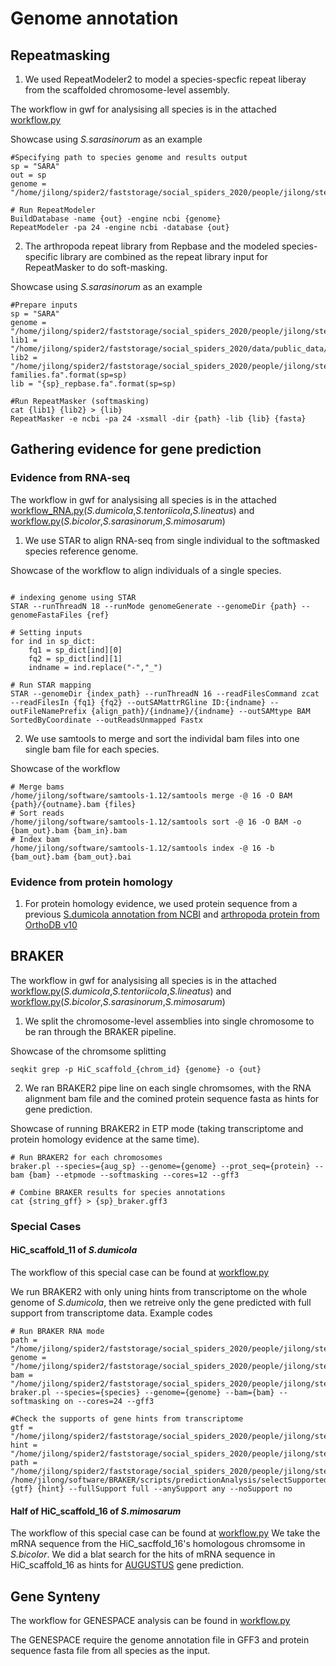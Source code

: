 # Genome annotation

## Repeatmasking
1. We used RepeatModeler2 to model a species-specfic repeat liberay from the scaffolded chromosome-level assembly.

The workflow in gwf for analysising all species is in the attached [workflow.py](https://github.com/Jilong-Jerome/sociality-in-spiders-dead-end/blob/main/Genome_Annotation/repeat_masking/workflow.py)

Showcase using *S.sarasinorum* as an example
```
#Specifying path to species genome and results output 
sp = "SARA"
out = sp
genome = "/home/jilong/spider2/faststorage/social_spiders_2020/people/jilong/steps/3D_dna/final_3d/{sp}/{sp}_hifi_hic_scaffolded_trim.fa".format(sp=sp)

# Run RepeatModeler
BuildDatabase -name {out} -engine ncbi {genome}
RepeatModeler -pa 24 -engine ncbi -database {out}
```
2. The arthropoda repeat library from Repbase and the modeled species-specific library are combined as the repeat library input for RepeatMasker to do soft-masking.

Showcase using *S.sarasinorum* as an example
```
#Prepare inputs
sp = "SARA"
genome = "/home/jilong/spider2/faststorage/social_spiders_2020/people/jilong/steps/3D_dna/final_3d/{sp}/{sp}_hifi_hic_scaffolded_trim.fa".format(sp=sp)
lib1 = "/home/jilong/spider2/faststorage/social_spiders_2020/data/public_data/repbase/repbase_arthropoda.fa"
lib2 = "/home/jilong/spider2/faststorage/social_spiders_2020/people/jilong/steps/full_annotation/{sp}/repeat_masker/model/{sp}-families.fa".format(sp=sp)
lib = "{sp}_repbase.fa".format(sp=sp)

#Run RepeatMasker (softmasking)
cat {lib1} {lib2} > {lib}
RepeatMasker -e ncbi -pa 24 -xsmall -dir {path} -lib {lib} {fasta}
```
## Gathering evidence for gene prediction

### Evidence from RNA-seq
The workflow in gwf for analysising all species is in the attached [workflow_RNA.py](https://github.com/Jilong-Jerome/sociality-in-spiders-dead-end/blob/main/Genome_Annotation/DUM_TENT_LIN/workflow_RNA.py)(*S.dumicola*,*S.tentoriicola*,*S.lineatus*) and [workflow.py](https://github.com/Jilong-Jerome/sociality-in-spiders-dead-end/blob/main/Genome_Annotation/SARA_MIM_BI/workflow.py)(*S.bicolor*,*S.sarasinorum*,*S.mimosarum*)

1. We use STAR to align RNA-seq from single individual to the softmasked species reference genome.

Showcase of the workflow to align individuals of a single species.
```

# indexing genome using STAR
STAR --runThreadN 18 --runMode genomeGenerate --genomeDir {path} --genomeFastaFiles {ref}

# Setting inputs
for ind in sp_dict: 
    fq1 = sp_dict[ind][0] 
    fq2 = sp_dict[ind][1] 
    indname = ind.replace("-","_") 

# Run STAR mapping
STAR --genomeDir {index_path} --runThreadN 16 --readFilesCommand zcat --readFilesIn {fq1} {fq2} --outSAMattrRGline ID:{indname} --outFileNamePrefix {align_path}/{indname}/{indname} --outSAMtype BAM SortedByCoordinate --outReadsUnmapped Fastx
```
2. We use samtools to merge and sort the individal bam files into one single bam file for each species. 

Showcase of the workflow
```
# Merge bams
/home/jilong/software/samtools-1.12/samtools merge -@ 16 -O BAM {path}/{outname}.bam {files}
# Sort reads
/home/jilong/software/samtools-1.12/samtools sort -@ 16 -O BAM -o {bam_out}.bam {bam_in}.bam
# Index bam
/home/jilong/software/samtools-1.12/samtools index -@ 16 -b {bam_out}.bam {bam_out}.bai
```
### Evidence from protein homology
1. For protein homology evidence, we used protein sequence from a previous [S.dumicola annotation from NCBI](https://www.ncbi.nlm.nih.gov/genome/annotation_euk/Stegodyphus_dumicola/100/) and [arthropoda protein from OrthoDB v10](https://academic.oup.com/nar/article/47/D1/D807/5160989)

## BRAKER

The workflow in gwf for analysising all species is in the attached [workflow.py](https://github.com/Jilong-Jerome/sociality-in-spiders-dead-end/blob/main/Genome_Annotation/DUM_TENT_LIN/workflow.py)(*S.dumicola*,*S.tentoriicola*,*S.lineatus*) and [workflow.py](https://github.com/Jilong-Jerome/sociality-in-spiders-dead-end/blob/main/Genome_Annotation/SARA_MIM_BI/workflow.py)(*S.bicolor*,*S.sarasinorum*,*S.mimosarum*)

1. We split the chromosome-level assemblies into single chromosome to be ran through the BRAKER pipeline.

Showcase of the chromsome splitting
```
seqkit grep -p HiC_scaffold_{chrom_id} {genome} -o {out}
```

2. We ran BRAKER2 pipe line on each single chromsomes, with the RNA alignment bam file and the comined protein sequence fasta as hints for gene prediction.

Showcase of running BRAKER2 in ETP mode (taking transcriptome and protein homology evidence at the same time).
```
# Run BRAKER2 for each chromosomes
braker.pl --species={aug_sp} --genome={genome} --prot_seq={protein} --bam {bam} --etpmode --softmasking --cores=12 --gff3

# Combine BRAKER results for species annotations
cat {string_gff} > {sp}_braker.gff3
```
### Special Cases
#### HiC_scaffold_11 of *S.dumicola*
The workflow of this special case can be found at [workflow.py](https://github.com/Jilong-Jerome/sociality-in-spiders-dead-end/blob/main/Genome_Annotation/DUM_11/workflow.py)

We run BRAKER2 with only uning hints from transcriptome on the whole genome of *S.dumicola*, then we retreive only the gene predicted with full support from transcriptome data.
Example codes
```
# Run BRAKER RNA mode
path = "/home/jilong/spider2/faststorage/social_spiders_2020/people/jilong/steps/annotate/braker/dumicola/rna_mode"
genome = "/home/jilong/spider2/faststorage/social_spiders_2020/people/jilong/steps/annotate/repeat_masker/DUM/RMdatabase/combine/DUM_hifi_hic_scaffolded_trim.fa.masked"
bam = "/home/jilong/spider2/faststorage/social_spiders_2020/people/jilong/steps/RNA_analysis/STAR/DUM_RNA_STAR_sort.bam"
braker.pl --species={species} --genome={genome} --bam={bam} --softmasking on --cores=24 --gff3

#Check the supports of gene hints from transcriptome
gtf = "/home/jilong/spider2/faststorage/social_spiders_2020/people/jilong/steps/annotate/braker/dumicola/rna_mode/braker/dumicola_braker_rna/augustus.gtf"
hint = "/home/jilong/spider2/faststorage/social_spiders_2020/people/jilong/steps/annotate/braker/dumicola/rna_mode/braker/dumicola_braker_rna/hintsfile.gff"
path = "/home/jilong/spider2/faststorage/social_spiders_2020/people/jilong/steps/annotate/braker/dumicola/rna_mode/braker/dumicola_braker_rna/support"
/home/jilong/software/BRAKER/scripts/predictionAnalysis/selectSupportedSubsets.py {gtf} {hint} --fullSupport full --anySupport any --noSupport no
```
#### Half of HiC_scaffold_16 of *S.mimosarum*
The workflow of this special case can be found at [workflow.py](https://github.com/Jilong-Jerome/sociality-in-spiders-dead-end/blob/main/Genome_Annotation/MIM_16/workflow.py)
We take the mRNA sequence from the HiC_sacffold_16's homologous chromsome in *S.bicolor*. We did a blat search for the hits of mRNA sequence in HiC_scaffold_16 as hints for [AUGUSTUS](https://github.com/Gaius-Augustus/Augustus) gene prediction.

## Gene Synteny
The workflow for GENESPACE analysis can be found in [workflow.py](https://github.com/Jilong-Jerome/sociality-in-spiders-dead-end/blob/main/Genome_Annotation/genespace/workflow.py)

The GENESPACE require the genome annotation file in GFF3 and protein sequence fasta file from all species as the input.

